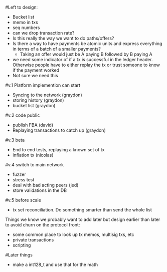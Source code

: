#Left to design:
- Bucket list
- memo in txs
- seq numbers
- can we drop transaction rate?
- Is this really the way we want to do paths/offers?
- Is there a way to have payments be atomic units and express everything in terms of a batch of a smaller payments?
	- Taking an offer would just be A paying B followed by B paying A
- we need some indicator of if a tx is successful in the ledger header. Otherwise people have to either replay the tx or trust someone to know if the payment worked
 - Not sure we need this


#v.1 Platform implemention can start
 - Syncing to the network (graydon)
 - storing history (graydon)
 - bucket list (graydon)
 
#v.2 code public
- publish FBA (david)
- Replaying transactions to catch up (graydon)
  
#v.3 beta
- End to end tests, replaying a known set of tx 
- inflation tx (nicolas)

#v.4 switch to main network
- fuzzer
- stress test
- deal with bad acting peers (jed)
- store validations in the DB

#v.5 before scale
- tx set reconciliation. Do something smarter than send the whole list


Things we know we probably want to add later but design earlier than later
to avoid churn on the protocol front:
- some common place to look up tx memos, multisig txs, etc
- private transactions
- scripting


#Later things
- make a int128_t and use that for the math 





